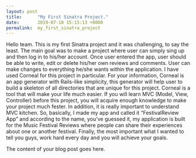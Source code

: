 ```yaml
---
layout: post
title:      "My First Sinatra Project."
date:       2019-07-10 15:15:13 +0000
permalink:  my_first_sinatra_project
---
```



Hello team. This is my first Sinatra project and it was challenging, to say the least. The main goal was to make a project where user can simply sing up and then log in to his/her account. Once user entered the app, user should be able to write, edit or delete his/her own reviews and comments. User can make changes to everything he/she wants within the application.
I have used Corneal for this project in particular. For your information, Corneal is an app generator with Rails-like simplicity, this generator will help user to build a skeleton of all directories that are unique for this project. Corneal is a tool that will make your life much easier.
If you will learn MVC (Model, View, Controller) before this project, you will acquire enough knowledge to make your project much fester. In addition, it is really important to understand MVC kitchen. 
So, basically, I made my app and called it “FestivalReview App” and according to the name, you've guessed it, my application is built for the Music Festival Reviews where people can share their experiences about one or another festival.
Finally, the most important what I wanted to tell you guys, work hard every day and you will achieve your goals.


The content of your blog post goes here.
